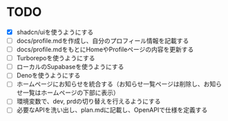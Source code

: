 # TODO

- [x] shadcn/uiを使うようにする
- [ ] docs/profile.mdを作成し、自分のプロフィール情報を記載する
- [ ] docs/profile.mdをもとにHomeやProfileページの内容を更新する
- [ ] Turborepoを使うようにする
- [ ] ローカルのSupabaseを使うようにする
- [ ] Denoを使うようにする
- [ ] ホームページにお知らせを統合する（お知らせ一覧ページは削除し、お知らせ一覧はホームページの下部に表示）
- [ ] 環境変数で、dev, prdの切り替えを行えるようにする
- [ ] 必要なAPIを洗い出し、plan.mdに記載し、OpenAPIで仕様を定義する

